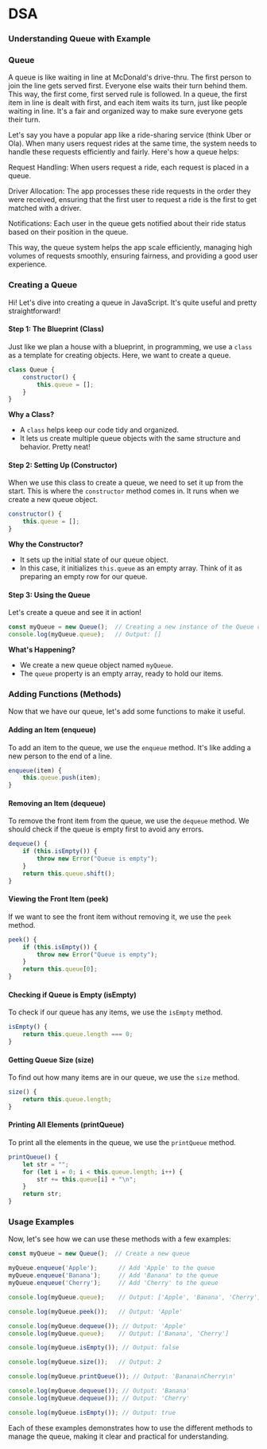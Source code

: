 # DSA
### Understanding Queue with Example

### Queue

A queue is like waiting in line at McDonald's drive-thru. The first person to join the line gets served first. Everyone else waits their turn behind them. This way, the first come, first served rule is followed. In a queue, the first item in line is dealt with first, and each item waits its turn, just like people waiting in line. It's a fair and organized way to make sure everyone gets their turn.


Let's say you have a popular app like a ride-sharing service (think Uber or Ola). When many users request rides at the same time, the system needs to handle these requests efficiently and fairly. Here's how a queue helps:

Request Handling: When users request a ride, each request is placed in a queue.

Driver Allocation: The app processes these ride requests in the order they were received, ensuring that the first user to request a ride is the first to get matched with a driver.

Notifications: Each user in the queue gets notified about their ride status based on their position in the queue.

This way, the queue system helps the app scale efficiently, managing high volumes of requests smoothly, ensuring fairness, and providing a good user experience.

### Creating a Queue

Hi! Let's dive into creating a queue in JavaScript. It's quite useful and pretty straightforward!

#### Step 1: The Blueprint (Class)

Just like we plan a house with a blueprint, in programming, we use a `class` as a template for creating objects. Here, we want to create a queue.

```javascript
class Queue {
    constructor() {
        this.queue = [];
    }
}
```

**Why a Class?**
- A `class` helps keep our code tidy and organized.
- It lets us create multiple queue objects with the same structure and behavior. Pretty neat!

#### Step 2: Setting Up (Constructor)

When we use this class to create a queue, we need to set it up from the start. This is where the `constructor` method comes in. It runs when we create a new queue object.

```javascript
constructor() {
    this.queue = [];
}
```

**Why the Constructor?**
- It sets up the initial state of our queue object.
- In this case, it initializes `this.queue` as an empty array. Think of it as preparing an empty row for our queue.

#### Step 3: Using the Queue

Let's create a queue and see it in action!

```javascript
const myQueue = new Queue();  // Creating a new instance of the Queue class
console.log(myQueue.queue);   // Output: []
```

**What's Happening?**
- We create a new queue object named `myQueue`.
- The `queue` property is an empty array, ready to hold our items.



### Adding Functions (Methods)

Now that we have our queue, let's add some functions to make it useful.

#### Adding an Item (enqueue)

To add an item to the queue, we use the `enqueue` method. It's like adding a new person to the end of a line.

```javascript
enqueue(item) {
    this.queue.push(item);
}
```

#### Removing an Item (dequeue)

To remove the front item from the queue, we use the `dequeue` method. We should check if the queue is empty first to avoid any errors.

```javascript
dequeue() {
    if (this.isEmpty()) {
        throw new Error("Queue is empty");
    }
    return this.queue.shift();
}
```

#### Viewing the Front Item (peek)

If we want to see the front item without removing it, we use the `peek` method.

```javascript
peek() {
    if (this.isEmpty()) {
        throw new Error("Queue is empty");
    }
    return this.queue[0];
}
```

#### Checking if Queue is Empty (isEmpty)

To check if our queue has any items, we use the `isEmpty` method.

```javascript
isEmpty() {
    return this.queue.length === 0;
}
```

#### Getting Queue Size (size)

To find out how many items are in our queue, we use the `size` method.

```javascript
size() {
    return this.queue.length;
}
```

#### Printing All Elements (printQueue)

To print all the elements in the queue, we use the `printQueue` method.

```javascript
printQueue() {
    let str = "";
    for (let i = 0; i < this.queue.length; i++) {
        str += this.queue[i] + "\n";
    }
    return str;
}
```

### Usage Examples

Now, let's see how we can use these methods with a few examples:

```javascript
const myQueue = new Queue();  // Create a new queue

myQueue.enqueue('Apple');      // Add 'Apple' to the queue
myQueue.enqueue('Banana');     // Add 'Banana' to the queue
myQueue.enqueue('Cherry');     // Add 'Cherry' to the queue

console.log(myQueue.queue);    // Output: ['Apple', 'Banana', 'Cherry']

console.log(myQueue.peek());   // Output: 'Apple'

console.log(myQueue.dequeue()); // Output: 'Apple'
console.log(myQueue.queue);    // Output: ['Banana', 'Cherry']

console.log(myQueue.isEmpty()); // Output: false

console.log(myQueue.size());   // Output: 2

console.log(myQueue.printQueue()); // Output: 'Banana\nCherry\n'

console.log(myQueue.dequeue()); // Output: 'Banana'
console.log(myQueue.dequeue()); // Output: 'Cherry'

console.log(myQueue.isEmpty()); // Output: true
```

Each of these examples demonstrates how to use the different methods to manage the queue, making it clear and practical for understanding.

